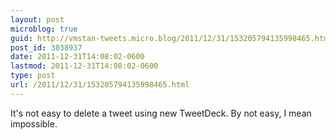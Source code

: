 ```yaml
---
layout: post
microblog: true
guid: http://vmstan-tweets.micro.blog/2011/12/31/153205794135998465.html
post_id: 3038937
date: 2011-12-31T14:08:02-0600
lastmod: 2011-12-31T14:08:02-0600
type: post
url: /2011/12/31/153205794135998465.html
---
```

It's not easy to delete a tweet using new TweetDeck. By not easy, I mean impossible.
